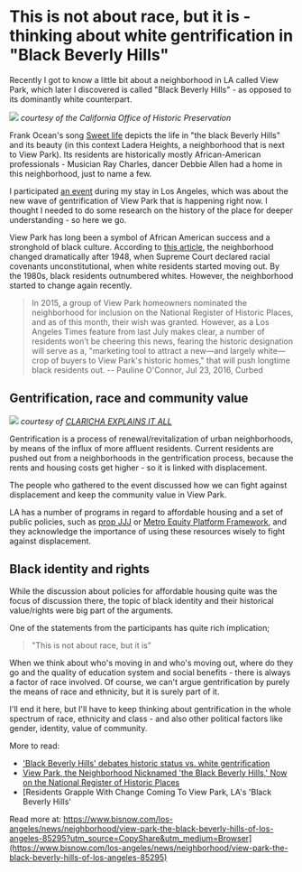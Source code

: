 
# This is not about race, but it is - thinking about white gentrification in "Black Beverly Hills"

Recently I got to know a little bit about a neighborhood in LA called View Park, which later I discovered is called "Black Beverly Hills" - as opposed to its dominantly white counterpart.

![](viewpark01.png)
*courtesy of the California Office of Historic Preservation*

Frank Ocean's song [Sweet life](https://www.youtube.com/watch?v=JDknpQzPY-o) depicts the life in "the black Beverly Hills" and its beauty (in this context Ladera Heights, a neighborhood that is next to View Park). Its residents are historically mostly African-American professionals - Musician Ray Charles, dancer Debbie Allen had a home in this neighborhood, just to name a few.

I participated [an event](https://www.facebook.com/events/1907235682681593/) during my stay in Los Angeles, which was about the new wave of gentrification of View Park that is happening right now. I thought I needed to do some research on the history of the place for deeper understanding - so here we go.  

View Park has long been a symbol of African American success and a stronghold of black culture. According to [this article](https://la.curbed.com/2016/7/23/12254048/view-park-national-register-of-historic-places), the neighborhood changed dramatically after 1948, when Supreme Court declared racial covenants unconstitutional, when white residents started moving out. By the 1980s, black residents outnumbered whites. However, the neighborhood started to change again recently.

> In 2015, a group of View Park homeowners nominated the neighborhood for inclusion on the National Register of Historic Places, and as of this month, their wish was granted. However, as a Los Angeles Times feature from last July makes clear, a number of residents won’t be cheering this news, fearing the historic designation will serve as a, "marketing tool to attract a new—and largely white—crop of buyers to View Park's historic homes," that will push longtime black residents out. -- Pauline O'Connor, Jul 23, 2016, Curbed

## Gentrification, race and community value

![](viewpark02.jpg) *courtesy of [CLARICHA EXPLAINS IT ALL](https://ohcae.com/tag/urban/)*

Gentrification is a process of renewal/revitalization of urban neighborhoods, by means of the influx of more affluent residents. Current residents are pushed out from a neighborhoods in the gentrification process, because the rents and housing costs get higher - so it is linked with displacement.

The people who gathered to the event discussed how we can fight against displacement and keep the community value in View Park.

LA has a number of programs in regard to affordable housing and a set of public policies, such as [prop JJJ](https://la.curbed.com/2017/3/14/14928306/los-angeles-incentives-affordable-housing-transit-jjj) or [Metro Equity Platform Framework](https://la.streetsblog.org/2018/03/02/metro-approves-equity-platform/), and they acknowledge the importance of using these resources wisely to fight against displacement.

## Black identity and rights

While the discussion about policies for affordable housing quite was the focus of discussion there, the topic of black identity and their historical value/rights were big part of the arguments.

One of the statements from the participants has quite rich implication;

> "This is not about race, but it is"

When we think about who's moving in and who's moving out,  where do they go and the quality of education system and social benefits - there is always a factor of race involved. Of course, we can't argue gentrification by purely the means of race and ethnicity, but it is surely part of it.

I'll end it here, but I'll have to keep thinking about gentrification in the whole spectrum of race, ethnicity and class - and also other political factors like gender, identity, value of community.  

More to read:
- ['Black Beverly Hills' debates historic status vs. white gentrification](http://www.latimes.com/local/la-me-adv-view-park-20150719-story.html)
- [View Park, the Neighborhood Nicknamed 'the Black Beverly Hills,' Now on the National Register of Historic Places](https://la.curbed.com/2016/7/23/12254048/view-park-national-register-of-historic-places)
- [Residents Grapple With Change Coming To View Park, LA's 'Black Beverly Hills'

Read more at: https://www.bisnow.com/los-angeles/news/neighborhood/view-park-the-black-beverly-hills-of-los-angeles-85295?utm_source=CopyShare&utm_medium=Browser](https://www.bisnow.com/los-angeles/news/neighborhood/view-park-the-black-beverly-hills-of-los-angeles-85295)

